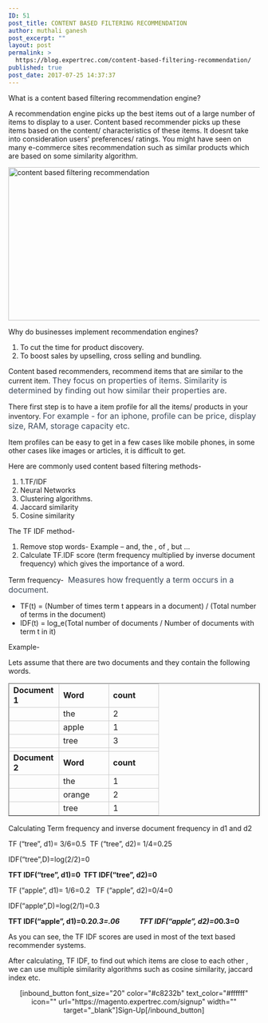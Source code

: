 ```yaml
---
ID: 51
post_title: CONTENT BASED FILTERING RECOMMENDATION
author: muthali ganesh
post_excerpt: ""
layout: post
permalink: >
  https://blog.expertrec.com/content-based-filtering-recommendation/
published: true
post_date: 2017-07-25 14:37:37
---
```

What is a content based filtering recommendation engine?

A recommendation engine picks up the best items out of a large number of items to display to a user. Content based recommender picks up these items based on the content/ characteristics of these items. It doesnt take into consideration users' preferences/ ratings. You might have seen on many e-commerce sites recommendation such as similar products which are based on some similarity algorithm.

<img class="alignnone size-full wp-image-183" src="https://blog.expertrec.com/wp-content/uploads/2017/07/content-based-filtering-1.jpg" alt="content based filtering recommendation" width="1289" height="307" />

Why do businesses implement recommendation engines?
<ol>
 	<li>To cut the time for product discovery.</li>
 	<li>To boost sales by upselling, cross selling and bundling.</li>
</ol>
Content based recommenders, recommend items that are similar to the current item. <span style="color: #3c4858; font-size: 16px;">They focus on properties of items. </span><span style="color: #3c4858; font-size: 16px;">Similarity is determined by finding out how similar their properties are.</span>

There first step is to have a item profile for all the items/ products in your inventory. <span style="color: #3c4858; font-size: 16px;">For example - for an iphone, profile can be price, display size, RAM, storage capacity etc.</span>

Item profiles can be easy to get in a few cases like mobile phones, in some other cases like images or articles, it is difficult to get.

Here are commonly used content based filtering methods-
<ol>
 	<li>1.TF/IDF</li>
 	<li>Neural Networks</li>
 	<li>Clustering algorithms.</li>
 	<li>Jaccard similarity</li>
 	<li>Cosine similarity</li>
</ol>
The TF IDF method-
<ol>
 	<li>Remove stop words- Example – and, the , of , but …</li>
 	<li>Calculate TF.IDF score (term frequency multiplied by inverse document frequency) which gives the importance of a word.</li>
</ol>
Term frequency- <span style="color: #3c4858; font-size: 16px;"> Measures how frequently a term occurs in a document.</span>
<ul>
 	<li>TF(t) = (Number of times term t appears in a document) / (Total number of terms in the document)</li>
 	<li>IDF(t) = log_e(Total number of documents / Number of documents with term t in it)</li>
</ul>
Example-

Lets assume that there are two documents and they contain the following words.

<style type="text/css"><!--td {border: 1px solid #ccc;}br {mso-data-placement:same-cell;}--></style>
<table dir="ltr" border="1" cellspacing="0" cellpadding="0"><colgroup> <col width="100" /> <col width="100" /> <col width="100" /></colgroup>
<tbody>
<tr>
<td data-sheets-value="{&quot;1&quot;:2,&quot;2&quot;:&quot;Document 1&quot;}"><strong>Document 1</strong></td>
<td data-sheets-value="{&quot;1&quot;:2,&quot;2&quot;:&quot;Word&quot;}"><strong>Word</strong></td>
<td data-sheets-value="{&quot;1&quot;:2,&quot;2&quot;:&quot;count&quot;}"><strong>count</strong></td>
</tr>
<tr>
<td></td>
<td data-sheets-value="{&quot;1&quot;:2,&quot;2&quot;:&quot;the&quot;}">the</td>
<td data-sheets-value="{&quot;1&quot;:3,&quot;3&quot;:2}">2</td>
</tr>
<tr>
<td></td>
<td data-sheets-value="{&quot;1&quot;:2,&quot;2&quot;:&quot;apple&quot;}">apple</td>
<td data-sheets-value="{&quot;1&quot;:3,&quot;3&quot;:1}">1</td>
</tr>
<tr>
<td></td>
<td data-sheets-value="{&quot;1&quot;:2,&quot;2&quot;:&quot;tree&quot;}">tree</td>
<td data-sheets-value="{&quot;1&quot;:3,&quot;3&quot;:3}">3</td>
</tr>
<tr>
<td></td>
<td></td>
<td></td>
</tr>
<tr>
<td data-sheets-value="{&quot;1&quot;:2,&quot;2&quot;:&quot;Document 2&quot;}"><strong>Document 2</strong></td>
<td data-sheets-value="{&quot;1&quot;:2,&quot;2&quot;:&quot;Word&quot;}"><strong>Word</strong></td>
<td data-sheets-value="{&quot;1&quot;:2,&quot;2&quot;:&quot;count&quot;}"><strong>count</strong></td>
</tr>
<tr>
<td></td>
<td data-sheets-value="{&quot;1&quot;:2,&quot;2&quot;:&quot;the&quot;}">the</td>
<td data-sheets-value="{&quot;1&quot;:3,&quot;3&quot;:1}">1</td>
</tr>
<tr>
<td></td>
<td data-sheets-value="{&quot;1&quot;:2,&quot;2&quot;:&quot;orange&quot;}">orange</td>
<td data-sheets-value="{&quot;1&quot;:3,&quot;3&quot;:2}">2</td>
</tr>
<tr>
<td></td>
<td data-sheets-value="{&quot;1&quot;:2,&quot;2&quot;:&quot;tree&quot;}">tree</td>
<td data-sheets-value="{&quot;1&quot;:3,&quot;3&quot;:1}">1</td>
</tr>
</tbody>
</table>
Calculating Term frequency and inverse document frequency in d1 and d2

TF (“tree”, d1)= 3/6=0.5  TF (“tree”, d2)= 1/4=0.25

IDF(“tree”,D)=log(2/2)=0

<strong>TFT IDF(“tree”, d1)=0  TFT IDF(“tree”, d2)=0</strong>

TF (“apple”, d1)= 1/6=0.2   TF (“apple”, d2)=0/4=0

IDF(“apple”,D)=log(2/1)=0.3

<strong>TFT IDF(“apple”, d1)=0.2*0.3=.06            TFT IDF(“apple”, d2)=0*0.3=0</strong>

As you can see, the TF IDF scores are used in most of the text based recommender systems.

After calculating, TF IDF, to find out which items are close to each other , we can use multiple similarity algorithms such as cosine similarity, jaccard index etc.
<p style="text-align: center;">[inbound_button font_size="20" color="#c8232b" text_color="#ffffff" icon="" url="https://magento.expertrec.com/signup" width="" target="_blank"]Sign-Up[/inbound_button]</p>